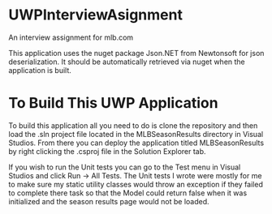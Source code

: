 # UWPInterviewAsignment
An interview assignment for mlb.com 

This application uses the nuget package Json.NET from Newtonsoft for json deserialization. It should be automatically retrieved via nuget when the application is built.

# To Build This UWP Application

To build this application all you need to do is clone the repository and then load the .sln project file located in the MLBSeasonResults directory in Visual Studios. From there you can deploy the application titled MLBSeasonResults by right clicking the .csproj file in the Solution Explorer tab. 

If you wish to run the Unit tests you can go to the Test menu in Visual Studios and click Run -> All Tests. The Unit tests I wrote were mostly for me to make sure my static utility classes would throw an exception if they failed to complete there task so that the Model could return false when it was initialized and the season results page would not be loaded.
